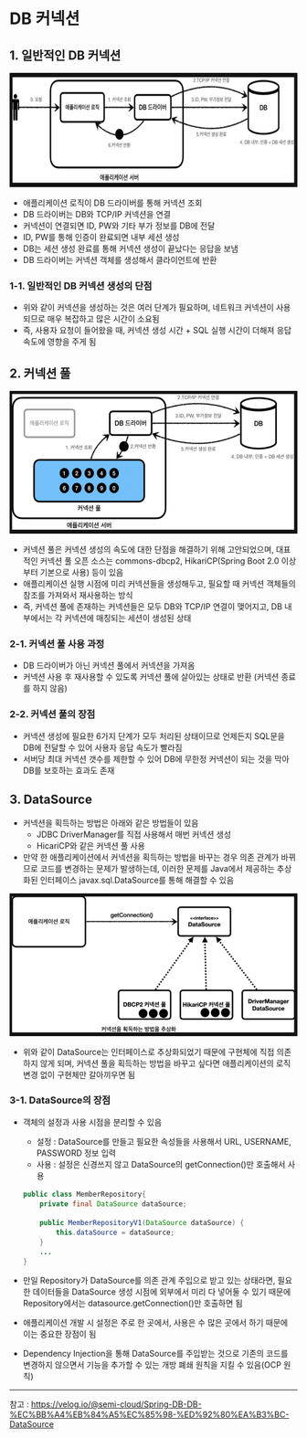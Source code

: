 # DB 커넥션

## 1. 일반적인 DB 커넥션

<p align="center"><img src="../imagespace/db_connection1.png" height=200></p>

- 애플리케이션 로직이 DB 드라이버를 통해 커넥션 조회
- DB 드라이버는 DB와 TCP/IP 커넥션을 연결
- 커넥션이 연결되면 ID, PW와 기타 부가 정보를 DB에 전달
- ID, PW를 통해 인증이 완료되면 내부 세션 생성
- DB는 세션 생성 완료를 통해 커넥션 생성이 끝났다는 응답을 보냄
- DB 드라이버는 커넥션 객체를 생성해서 클라이언트에 반환

### 1-1. 일반적인 DB 커넥션 생성의 단점

- 위와 같이 커넥션을 생성하는 것은 여러 단계가 필요하며, 네트워크 커넥션이 사용되므로 매우 복잡하고 많은 시간이 소요됨
- 즉, 사용자 요청이 들어왔을 때, 커넥션 생성 시간 + SQL 실행 시간이 더해져 응답 속도에 영향을 주게 됨

## 2. 커넥션 풀

<p align="center"><img src="../imagespace/db_connection2.png" height=250></p>

- 커넥션 풀은 커넥션 생성의 속도에 대한 단점을 해결하기 위해 고안되었으며, 대표적인 커넥션 풀 오픈 소스는 commons-dbcp2, HikariCP(Spring Boot 2.0 이상 부터 기본으로 사용) 등이 있음
- 애플리케이션 실행 시점에 미리 커넥션들을 생성해두고, 필요할 때 커넥션 객체들의 참조를 가져와서 재사용하는 방식
- 즉, 커넥션 풀에 존재하는 커넥션들은 모두 DB와 TCP/IP 연결이 맺어지고, DB 내부에서는 각 커넥션에 매칭되는 세션이 생성된 상태

### 2-1. 커넥션 풀 사용 과정

- DB 드라이버가 아닌 커넥션 풀에서 커넥션을 가져옴
- 커넥션 사용 후 재사용할 수 있도록 커넥션 풀에 살아있는 상태로 반환 (커넥션 종료를 하지 않음)

### 2-2. 커넥션 풀의 장점

- 커넥션 생성에 필요한 6가지 단계가 모두 처리된 상태이므로 언제든지 SQL문을 DB에 전달할 수 있어 사용자 응답 속도가 빨라짐
- 서버당 최대 커넥션 갯수를 제한할 수 있어 DB에 무한정 커넥션이 되는 것을 막아 DB를 보호하는 효과도 존재

## 3. DataSource

- 커넥션을 획득하는 방법은 아래와 같은 방법들이 있음
    - JDBC DriverManager를 직접 사용해서 매번 커넥션 생성
    - HicariCP와 같은 커넥션 풀 사용
- 만약 한 애플리케이션에서 커넥션을 획득하는 방법을 바꾸는 경우 의존 관계가 바뀌므로 코드를 변경하는 문제가 발생하는데, 이러한 문제를 Java에서 제공하는 추상화된 인터페이스 javax.sql.DataSource를 통해 해결할 수 있음

<p align="center"><img src="../imagespace/db_connection3.png" height=250></p>

- 위와 같이 DataSource는 인터페이스로 추상화되었기 때문에 구현체에 직접 의존하지 않게 되며, 커넥션 풀을 획득하는 방법을 바꾸고 싶다면 애플리케이션의 로직 변경 없이 구현체만 갈아끼우면 됨

### 3-1. DataSource의 장점

- 객체의 설정과 사용 시점을 분리할 수 있음
    - 설정 : DataSource를 만들고 필요한 속성들을 사용해서 URL, USERNAME, PASSWORD 정보 입력
    - 사용 : 설정은 신경쓰지 않고 DataSource의 getConnection()만 호출해서 사용
    
    ```java
    public class MemberRepository{
        private final DataSource dataSource;
    
        public MemberRepositoryV1(DataSource dataSource) {
            this.dataSource = dataSource;
        }
        ...
    }
    ```
    
- 만일 Repository가 DataSource를 의존 관계 주입으로 받고 있는 상태라면, 필요한 데이터들을 DataSource 생성 시점에 외부에서 미리 다 넣어둘 수 있기 때문에 Repository에서는 datasource.getConnection()만 호출하면 됨
- 애플리케이션 개발 시 설정은 주로 한 곳에서, 사용은 수 많은 곳에서 하기 때문에 이는 중요한 장점이 됨
- Dependency Injection을 통해 DataSource를 주입받는 것으로 기존의 코드를 변경하지 않으면서 기능을 추가할 수 있는 개방 폐쇄 원칙을 지킬 수 있음(OCP 원칙)

---

참고 : https://velog.io/@semi-cloud/Spring-DB-DB-%EC%BB%A4%EB%84%A5%EC%85%98-%ED%92%80%EA%B3%BC-DataSource